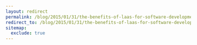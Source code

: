 ```yaml
---
layout: redirect
permalink: /blog/2015/01/31/the-benefits-of-laas-for-software-development-deployment-and-customer-service
redirect_to: /blog/2015/01/31/the-benefits-of-laas-for-software-development-deployment-and-customer-service/
sitemap:
  exclude: true
---
```

